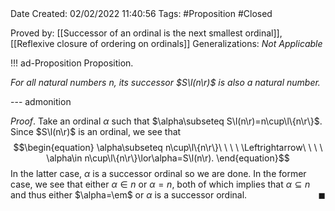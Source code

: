 <br />
<br />

Date Created: 02/02/2022 11:40:56
Tags: #Proposition #Closed 

Proved by: [[Successor of an ordinal is the next smallest ordinal]], [[Reflexive closure of ordering on ordinals]]
Generalizations: _Not Applicable_

!!! ad-Proposition Proposition.

_For all natural numbers $n$, its successor $S\l(n\r)$ is also a natural number._

--- admonition

_Proof_. Take an ordinal $\alpha$ such that $\alpha\subseteq S\l(n\r)=n\cup\l\{n\r\}$. Since $S\l(n\r)$ is an ordinal, we see that
$$\begin{equation}
    \alpha\subseteq n\cup\l\{n\r\}\ \ \ \ \Leftrightarrow\ \ \ \ \alpha\in n\cup\l\{n\r\}\lor\alpha=S\l(n\r).
\end{equation}$$
In the latter case, $\alpha$ is a successor ordinal so we are done. In the former case, we see that either $\alpha\in n$ or $\alpha=n$, both of which implies that $\alpha\subseteq n$ and thus either $\alpha=\em$ or $\alpha$ is a successor ordinal.<span style="float:right;">$\blacksquare$</span>
